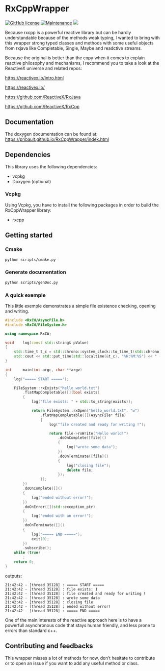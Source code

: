 # RxCppWrapper

[![GitHub license](https://img.shields.io/github/license/pribault/RxCppWrapper)](https://github.com/pribault/RxCppWrapper/blob/master/LICENSE)
[![Maintenance](https://img.shields.io/badge/Maintained%3F-yes-green.svg)](https://github.com/pribault/RxCppWrapper/graphs/commit-activity)
![](https://img.shields.io/badge/C%2B%2B-17-blue)

Because rxcpp is a powerful reactive library but can be hardly understandable because of the methods weak typing, I wanted to bring with this wrapper strong typed classes and methods with some useful objects from rxjava like Completable, Single, Maybe and readctive streams.

Because the original is better than the copy when it comes to explain reactive philosophy and mechanisms, I recommend you to take a look at the ReactiveX universe and related repos:

https://reactivex.io/intro.html

https://reactivex.io/

https://github.com/ReactiveX/RxJava

https://github.com/ReactiveX/RxCpp

## Documentation

The doxygen documentation can be found at: https://pribault.github.io/RxCppWrapper/index.html

## Dependencies

This library uses the following dependencies:

- vcpkg
- Doxygen (optional)

### Vcpkg

Using Vcpkg, you have to install the following packages in order to build the RxCppWrapper library:

- rxcpp

## Getting started

### Cmake

```sh
python scripts/cmake.py
```

### Generate documentation

```sh
python scripts/genDoc.py
```

### A quick exemple

This little exemple demonstrates a simple file existence checking, opening and writing.

```cpp
#include <RxCW/AsyncFile.h>
#include <RxCW/FileSystem.h>

using namespace RxCW;

void	log(const std::string& pValue)
{
	std::time_t t_c = std::chrono::system_clock::to_time_t(std::chrono::system_clock::now());
	std::cout << std::put_time(std::localtime(&t_c), "%H:%M:%S") << " - [thread " << std::this_thread::get_id() << "] : " << pValue << std::endl;
}

int		main(int argc, char **argv)
{
	log("===== START =====");

	FileSystem::rxExists("hello_world.txt")
		.flatMapCompletable([](bool exists)
		{
			log("file exists: " + std::to_string(exists));

			return FileSystem::rxOpen("hello_world.txt", "w")
				.flatMapCompletable([](AsyncFile* file)
				{
					log("file created and ready for writing !");

					return file->rxWrite("Hello world!")
						.doOnComplete([file]()
						{
							log("wrote some data");
						})
						.doOnTerminate([file]()
						{
							log("closing file");
							delete file;
						});
				});
		})
		.doOnComplete([]()
		{
			log("ended without error!");
		})
		.doOnError([](std::exception_ptr)
		{
			log("ended with an error!");
		})
		.doOnTerminate([]()
		{
			log("===== END =====");
			exit(0);
		})
		.subscribe();
	while (true)
		;
	return 0;
}
```

outputs:

```
21:42:42 - [thread 35128] : ===== START =====
21:42:42 - [thread 35128] : file exists: 1
21:42:42 - [thread 35128] : file created and ready for writing !
21:42:42 - [thread 35128] : wrote some data
21:42:42 - [thread 35128] : closing file
21:42:42 - [thread 35128] : ended without error!
21:42:42 - [thread 35128] : ===== END =====
```

One of the main interests of the reactive approach here is to have a powerfull asynchronous code that stays human friendly, and less prone to errors than standard c++.

## Contributing and feedbacks

This wrapper misses a lot of methods for now, don't hesitate to contribute or to open an issue if you want to add any useful method or class.
